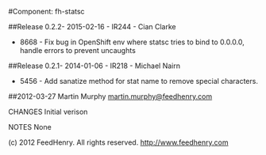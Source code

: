#Component: fh-statsc

##Release 0.2.2- 2015-02-16 - IR244 - Cian Clarke

* 8668 - Fix bug in OpenShift env where statsc tries to bind to 0.0.0.0, handle errors to prevent uncaughts

##Release 0.2.1- 2014-01-06 - IR218 - Michael Nairn

* 5456 - Add sanatize method for stat name to remove special characters.


##2012-03-27 Martin Murphy <martin.murphy@feedhenry.com>

  CHANGES
   Initial verison

  NOTES
   None

(c) 2012 FeedHenry. All rights reserved. http://www.feedhenry.com
